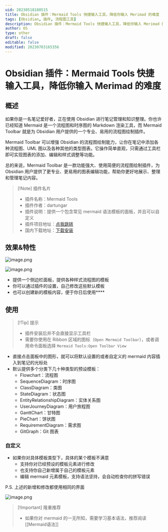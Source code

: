 ```yaml
---
uid: 20230518180515
title: Obsidian 插件：Mermaid Tools 快捷输入工具，降低你输入 Merimad 的难度
tags: [Obsidian, 插件, 流程图工具]
description: Obsidian 插件：Mermaid Tools 快捷输入工具，降低你输入 Merimad 的难度
author: OS
type: other
draft: false
editable: false
modified: 20230703165356
---
```


# Obsidian 插件：Mermaid Tools 快捷输入工具，降低你输入 Merimad 的难度

## 概述

如果你是一名笔记爱好者，正在使用 Obsidian 进行笔记管理和知识整理。你也许已经知道 Mermaid 是一个流程图和时序图的 Markdown 渲染工具，而 Mermaid Toolbar 就是为 Obsidian 用户提供的一个专业、易用的流程图绘制插件。

Mermaid Toolbar 可以增强 Obsidian 的流程图绘制能力，让你在笔记中添加各种流程图、UML 图以及各种其他的类型图表。它操作简单直观，只需通过工具栏即可实现图表的添加、编辑和样式调整等功能。

总的来说，Mermaid Toolbar 是一款功能强大、使用简便的流程图绘制插件，为 Obsidian 用户提供了更专业、更易用的图表编辑功能，帮助你更好地展示、整理和管理笔记内容。

> [!Note] 插件名片
> - 插件名称：Mermaid Tools
> - 插件作者：dartungar
> - 插件说明：提供一个包含常见 mermaid 语法模板的面板，并且可以自定义
> - 插件项目地址：[点我跳转](https://github.com/dartungar/obsidian-mermaid)
> - 国内下载地址：[下载安装](https://pkmer.cn/products/plugin/pluginMarket/?mermaid-tools)

## 效果&特性

![image.png](https://cdn.pkmer.cn/images/20240105183509.png!pkmer)

![image.png](https://cdn.pkmer.cn/images/20230518181359.png!pkmer)

- 提供一个侧边栏面板，提供各种样式流程图的模板
- 你可以通过插件的设置，自己修改这些默认模板
- 也可以创建新的模板内容，便于你日后使用****

## 使用

> [!Tip] 提示
> - 插件安装后并不会直接显示工具栏
> - 需要你使用在 Ribbon 区域的图标（`Open Mermaid Toolbar`），或者调用命令面板选择 `Mermaid Tools:Open Toolbar View`

- 直接点击面板中的图形，就可以将默认设置的或者自定义的 mermaid 内容插入到笔记的光标处
- 默认提供多个分类下几十种类型的预设模板：
	- Flowchart：流程图
	- SequenceDiagram：时序图
	- ClassDiagram：类图
	- StateDiagram：状态图
	- EntityRelationshipDiagram：实体关系图
	- UserJourneyDiagram：用户旅程图
	- GanttChart：甘特图
	- PieChart：饼状图
	- RequirementDiagram：需求图
	- GitGraph：Git 图表

### 自定义

- 如果你对具体模板类型下，具体的某个模板不满意
	- 支持你对已经预设的模板元素进行修改
	- 也支持你自己新增属于自己的模板元素
	- 编辑 mermaid 元素模板，支持语法坚持，会自动检查你的拼写错误

P.S. 上述的新增和修改都使用相同的界面

![image.png](https://cdn.pkmer.cn/images/20230518203622.png!pkmer)

> [!Important] 隆重推荐
>- 如果你对 mermaid 的一无所知，需要学习基本语法，推荐阅读 [[Mermaid语法]]